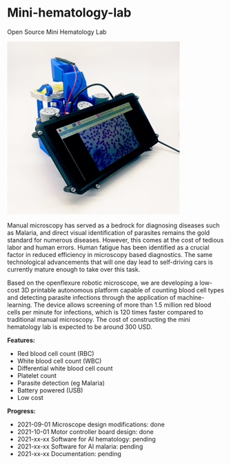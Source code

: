 # Mini-hematology-lab
Open Source Mini Hematology Lab

<img src="https://github.com/WOIDMO/Mini-hematology-lab/blob/main/doc/mini_hematology_lab_opt.png" width="400" height="400">

Manual microscopy has served as a bedrock for diagnosing diseases such as Malaria, and direct visual identification of parasites remains the gold standard for numerous diseases. However, this comes at the cost of tedious labor and human errors. Human fatigue has been identified as a crucial factor in reduced efficiency in microscopy based diagnostics. The same technological advancements that will one day lead to self-driving cars is currently mature enough to take over this task.

Based on the openflexure robotic microscope, we are developing a low-cost 3D printable autonomous platform capable of counting blood cell types and detecting parasite infections through the application of machine-learning. The device allows screening of more than 1.5 million red blood cells per minute for infections, which is 120 times faster compared to traditional manual microscopy. The cost of constructing the mini hematology lab is expected to be around 300 USD.

**Features:**

* Red blood cell count (RBC)
* White blood cell count (WBC)
* Differential white blood cell count
* Platelet count
* Parasite detection (eg Malaria)
* Battery powered (USB)
* Low cost


**Progress:**

* 2021-09-01 Microscope design modifications: done
* 2021-10-01 Motor controller board design: done
* 2021-xx-xx Software for AI hematology: pending
* 2021-xx-xx Software for AI malaria: pending
* 2021-xx-xx Documentation: pending

